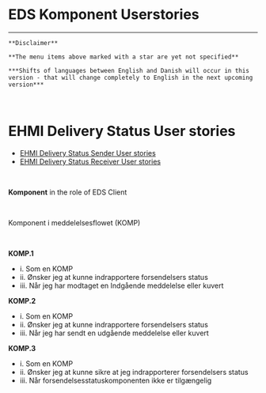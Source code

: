# EDS Komponent Userstories

***

    **Disclaimer** 
    
    **The menu items above marked with a star are yet not specified**
    
    ***Shifts of languages between English and Danish will occur in this version - that will change completely to English in the next upcoming version***
    
<br/> 

# EHMI Delivery Status User stories

- [EHMI Delivery Status Sender User stories](#ehmi-delivery-status-sender-user-stories)
- [EHMI Delivery Status Receiver User stories](#ehmi-delivery-status-receiver-user-stories)
    
<br/> 

**Komponent** in the role of EDS Client
    
<br/> 

Komponent i meddelelsesflowet (KOMP)
    
<br/> 

**KOMP.1**
- i. Som en KOMP
- ii.  Ønsker jeg at kunne indrapportere forsendelsers status 
- iii.  Når jeg har modtaget en Indgående meddelelse eller kuvert

**KOMP.2**
- i. Som en KOMP
- ii.  Ønsker jeg at kunne indrapportere forsendelsers status 
- iii.  Når jeg har sendt en udgående meddelelse eller kuvert

**KOMP.3**
- i. Som en KOMP
- ii.  Ønsker jeg at kunne sikre at jeg indrapporterer forsendelsers status 
- iii.  Når forsendelsesstatuskomponenten ikke er tilgængelig
